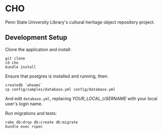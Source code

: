 # CHO

Penn State University Library's cultural heritage object repository project.

## Development Setup

Clone the application and install:

    git clone
    cd cho
    bundle install

Ensure that postgres is installed and running, then:

    createdb `whoami`
    cp config/samples/database.yml config/database.yml

And edit `database.yml`, replacing _YOUR_LOCAL_USERNAME_ with your local user's login name.

Run migrations and tests:

    rake db:drop db:create db:migrate
    bundle exec rspec
